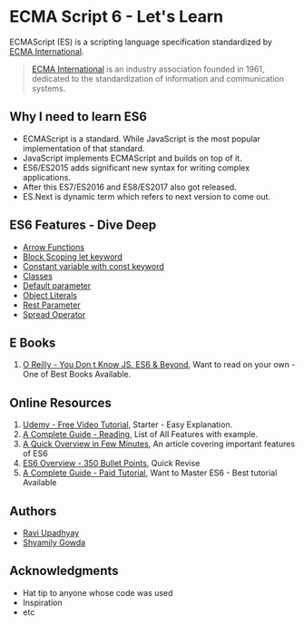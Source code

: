 # ECMA Script 6 - Let's Learn

ECMAScript (ES) is a scripting language specification standardized by [ECMA International](http://www.ecma-international.org/). 

> [ECMA International](http://www.ecma-international.org/) is an industry association founded in 1961, dedicated to the standardization of information and communication systems.

## Why I need to learn ES6

* ECMAScript is a standard. While JavaScript is the most popular implementation of that standard. 
* JavaScript implements ECMAScript and builds on top of it.
* ES6/ES2015 adds significant new syntax for writing complex applications.
* After this ES7/ES2016 and ES8/ES2017 also got released.
* ES.Next is dynamic term which refers to next version to come out.

## ES6 Features - Dive Deep

* [Arrow Functions](arrow-functions.md)
* [Block Scoping let keyword](block-scope.md)
* [Constant variable with const keyword](constants.md)
* [Classes](classes.md)
* [Default parameter](default-params.md)
* [Object Literals](object-literals.md)
* [Rest Parameter](rest-params.md)
* [Spread Operator](spread-operator.md)

## E Books

1. [O Reilly - You Don t Know JS. ES6 & Beyond](https://github.com/ravi-upadhyay/ecma-script-6/e-books/ydkjs-es6-and-beyond.pdf), Want to read on your own - One of Best Books Available.

## Online Resources

1. [Udemy - Free Video Tutorial](https://www.udemy.com/ecmascript2015/learn/v4/overview), Starter - Easy Explanation.
2. [A Complete Guide - Reading](http://es6-features.org), List of All Features with example.
3. [A Quick Overview in Few Minutes](https://www.frontendjournal.com/javascript-es6-learn-important-features-in-a-few-minutes/), An article covering important features of ES6
4. [ES6 Overview - 350 Bullet Points](https://ponyfoo.com/articles/es6), Quick Revise
5. [A Complete Guide - Paid Tutorial](https://es6.io/), Want to Master ES6 - Best tutorial Available

## Authors

* [Ravi Upadhyay](https://github.com/Ravi-Upadhyay)
* [Shyamily Gowda](https://github.com/shyamily-gowda)

## Acknowledgments

* Hat tip to anyone whose code was used
* Inspiration
* etc


